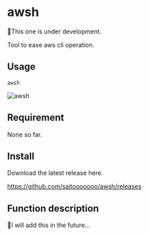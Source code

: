 # awsh

👾This one is under development.

Tool to ease aws cli operation.

## Usage

```shell
awsh
```

![awsh](https://user-images.githubusercontent.com/62602802/182730009-5fcaea34-f9e6-4a65-861f-c2e482d94263.gif)

## Requirement

None so far.

## Install

Download the latest release here.

https://github.com/saitooooooo/awsh/releases

## Function description

📝I will add this in the future...

<!-- TODO: 主な機能説明をディレクトリ作ってREADMEに書いて、リンク貼る -->
